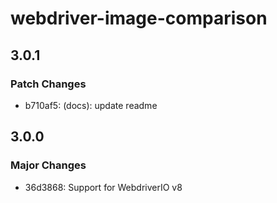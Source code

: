 # webdriver-image-comparison

## 3.0.1

### Patch Changes

- b710af5: (docs): update readme

## 3.0.0

### Major Changes

- 36d3868: Support for WebdriverIO v8
